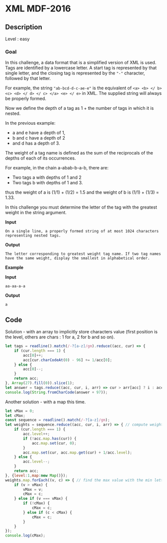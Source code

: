 # XML MDF-2016

## Description

Level : easy

### Goal

In this challenge, a data format that is a simplified version of XML is used. Tags are identified by a lowercase letter. A start tag is represented by that single letter, and the closing tag is represented by the `"-"` character, followed by that letter.

For example, the string `"ab-bcd-d-c-ae-e"` is the equivalent of `<a> <b> </ b> <c> <d> </ d> </ c> </a> <e> </ e>` in XML. The supplied string will always be properly formed.

Now we define the depth of a tag as 1 + the number of tags in which it is nested.

In the previous example:
* a and e have a depth of 1,
* b and c have a depth of 2
* and d has a depth of 3.

The weight of a tag name is defined as the sum of the reciprocals of the depths of each of its occurrences.

For example, in the chain a-abab-b-a-b, there are:
* Two tags a with depths of 1 and 2
* Two tags b with depths of 1 and 3.

thus the weight of a is (1/1) + (1/2) = 1.5 and the weight of b is (1/1) + (1/3) = 1.33.

In this challenge you must determine the letter of the tag with the greatest weight in the string argument.

**Input**
```
On a single line, a properly formed string of at most 1024 characters representing nested tags.
```

**Output**
```
The letter corresponding to greatest weight tag name. If two tag names have the same weight, display the smallest in alphabetical order.
```

**Example**

**Input**
```
aa-aa-a-a
```

**Output**
```
a
```

## Code

Solution - with an array to implicitly store characters value (first position is the level, others are chars : 1 for a, 2 for b and so on).

```js
let tags = readline().match(/-?[a-z]/gm).reduce((acc, cur) => {
    if (cur.length === 1) {
        acc[0]++;
        acc[cur.charCodeAt(0) - 96] += 1/acc[0];
    } else {
        acc[0]--;
    }
    return acc;
}, Array(27).fill(0)).slice(1);
let answer = tags.reduce((acc, cur, i, arr) => cur > arr[acc] ? i : acc, 0);
console.log(String.fromCharCode(answer + 97));
```

Another solution - with a map this time.

```js
let vMax = 0;
let cMax;
const sequence = readline().match(/-?[a-z]/gm);
let weights = sequence.reduce((acc, cur, i, arr) => { // compute weight by letter
    if (cur.length === 1) {
        acc.level++;
        if (!acc.map.has(cur)) {
            acc.map.set(cur, 0);
        }
        acc.map.set(cur, acc.map.get(cur) + 1/acc.level);
    } else {
        acc.level--;
    }
    return acc;
}, {level:1,map:new Map()});
weights.map.forEach((v, c) => { // find the max value with the min letter
    if (v > vMax) {
        vMax = v;
        cMax = c;        
    } else if (v === vMax) {
        if (!cMax) {
            cMax = c;
        } else if (c < cMax) {
            cMax = c;
        }
    }
});
console.log(cMax);
```
